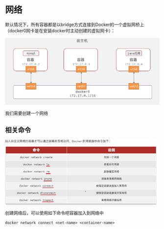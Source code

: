 # 网络

默认情况下，所有容器都是以bridge方式连接到Docker的一个虚拟网桥上（docker0网卡是在安装docker时主动创建的虚拟网卡）：

![1749813974187](image/容器网络配置/1749813974187.png)

我们需要创建一个网络

## 相关命令

![1749814049906](image/容器网络配置/1749814049906.png)

创建网络后，可以使用如下命令吧容器加入到网络中

```
docker network connect <net-name> <container-name>
```
